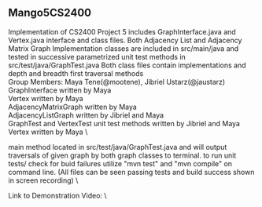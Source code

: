 Mango5CS2400
------------
Implementation of CS2400 Project 5 includes GraphInterface.java and Vertex.java interface and class files. 
Both Adjacency List and Adjacency Matrix Graph Implementation classes are included in src/main/java and tested in successive parametrized 
unit test methods in src/test/java/GraphTest.java
Both class files contain implementations and depth and breadth first traversal methods \
Group Members: Maya Tene(@mootene), Jibriel Ustarz(@jaustarz) \
GraphInterface written by Maya \
Vertex written by Maya \
AdjacencyMatrixGraph written by Maya \
AdjacencyListGraph written by Jibriel and Maya \
GraphTest and VertexTest unit test methods written by Jibriel and Maya \
Vertex written by Maya \

main method located in src/test/java/GraphTest.java and will output traversals of given graph by both graph classes to terminal.
to run unit tests/ check for buid failures utilize "mvn test" and "mvn compile" on command line.
(All files can be seen passing tests and build success shown in screen recording) \

Link to Demonstration Video: \
